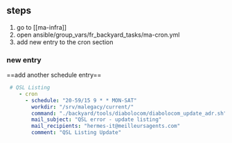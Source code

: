 
## steps
1. go to [[ma-infra]]
2. open ansible/group_vars/fr_backyard_tasks/ma-cron.yml
3. add new entry to the cron section

### new entry
==add another schedule entry==

```yml
 # QSL Listing
	- cron
      - schedule: "20-59/15 9 * * MON-SAT"
        workdir: "/srv/malegacy/current/"
        command: "./backyard/tools/diabolocom/diabolocom_update_adr.sh"
        mail_subject: "QSL error - update listing"
        mail_recipients: "hermes-it@meilleursagents.com"
        comment: "QSL Listing Update"
```
